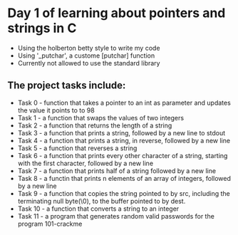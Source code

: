 # Day 1 of learning about pointers and strings in C
- Using the holberton betty style to write my code
- Using '_putchar', a custome [putchar] function
- Currently not allowed to use the standard library

## The project tasks include:
- Task 0 - function that takes a pointer to an int as parameter and updates the value it points to to 98
- Task 1 - a function that swaps the values of two integers
- Task 2 - a function that returns the length of a string
- Task 3 - a function that prints a string, followed by a new line to stdout
- Task 4 - a function that prints a string, in reverse, followed by a new line
- Task 5 - a function that reverses a string
- Task 6 - a function that prints every other character of a string, starting with the first character, followed by a new line
- Task 7 - a function that prints half of a string followed by a new line
- Task 8 - a functin that prints n elements of an array of integers, followed by a new line
- Task 9 - a function that copies the string pointed to by src, including the terminating null byte(\0), to the buffer pointed to by dest.
- Task 10 - a function that converts a string to an integer
- Task 11 - a program that generates random valid passwords for the program 101-crackme
